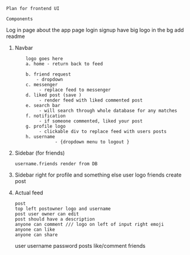     Plan for frontend UI

    Components

Log in page
about the app page
login
signup
have big logo in the bg
add readme

1.  Navbar

            logo goes here
            a. home - return back to feed

            b. friend request
                - dropdown
            c. messenger
                 - replace feed to messenger
            d. liked post (save )
                 - render feed with liked commented post
            e. search bar
                 - will search through whole database for any matches
            f. notification
                 - if someone commented, liked your post
            g. profile logo
                 - clickable div to replace feed with users posts
            h. username
                       - {dropdown menu to logout }

2.  Sidebar (for friends)

        username.friends render from DB

3.  Sidebar right for profile and something else
    user logo
    friends
    create post

4.  Actual feed

        post
        top left postowner logo and username
        post user owner can edit
        post should have a description
        anyone can comment /// logo on left of input right emoji
        anyone can like
        anyone can share

    user
    username
    password
    posts
    like/comment
    friends
